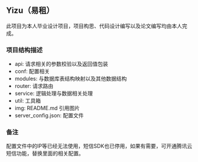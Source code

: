 ## Yizu（易租）

此项目为本人毕业设计项目，项目构思、代码设计编写以及论文编写均由本人完成。

### 项目结构描述

* api: 请求相关的参数校验以及返回值包装
* conf: 配置相关
* modules: 与数据库表结构映射以及其他数据结构
* router: 请求路由
* service: 逻辑处理与数据相关处理
* util: 工具箱
* img: README.md 引用图片
* server_config.json: 配置文件

### 备注

配置文件中的IP等已经无法使用，短信SDK也已停用，如果有需要，可开通腾讯云短信功能，替换里面的相关配置。


